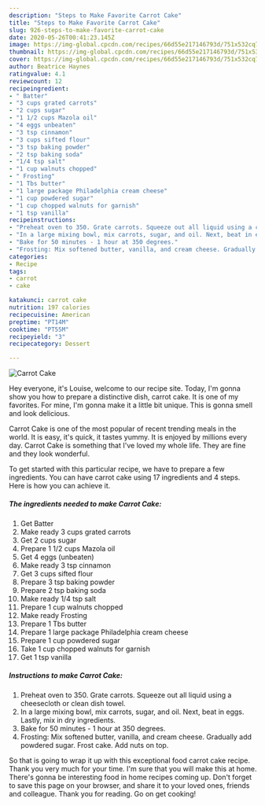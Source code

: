 ```yaml
---
description: "Steps to Make Favorite Carrot Cake"
title: "Steps to Make Favorite Carrot Cake"
slug: 926-steps-to-make-favorite-carrot-cake
date: 2020-05-26T00:41:23.145Z
image: https://img-global.cpcdn.com/recipes/66d55e217146793d/751x532cq70/carrot-cake-recipe-main-photo.jpg
thumbnail: https://img-global.cpcdn.com/recipes/66d55e217146793d/751x532cq70/carrot-cake-recipe-main-photo.jpg
cover: https://img-global.cpcdn.com/recipes/66d55e217146793d/751x532cq70/carrot-cake-recipe-main-photo.jpg
author: Beatrice Haynes
ratingvalue: 4.1
reviewcount: 12
recipeingredient:
- " Batter"
- "3 cups grated carrots"
- "2 cups sugar"
- "1 1/2 cups Mazola oil"
- "4 eggs unbeaten"
- "3 tsp cinnamon"
- "3 cups sifted flour"
- "3 tsp baking powder"
- "2 tsp baking soda"
- "1/4 tsp salt"
- "1 cup walnuts chopped"
- " Frosting"
- "1 Tbs butter"
- "1 large package Philadelphia cream cheese"
- "1 cup powdered sugar"
- "1 cup chopped walnuts for garnish"
- "1 tsp vanilla"
recipeinstructions:
- "Preheat oven to 350. Grate carrots. Squeeze out all liquid using a cheesecloth or clean dish towel."
- "In a large mixing bowl, mix carrots, sugar, and oil. Next, beat in eggs. Lastly, mix in dry ingredients."
- "Bake for 50 minutes - 1 hour at 350 degrees."
- "Frosting: Mix softened butter, vanilla, and cream cheese. Gradually add powdered sugar. Frost cake. Add nuts on top."
categories:
- Recipe
tags:
- carrot
- cake

katakunci: carrot cake 
nutrition: 197 calories
recipecuisine: American
preptime: "PT14M"
cooktime: "PT55M"
recipeyield: "3"
recipecategory: Dessert

---
```



![Carrot Cake](https://img-global.cpcdn.com/recipes/66d55e217146793d/751x532cq70/carrot-cake-recipe-main-photo.jpg)

Hey everyone, it's Louise, welcome to our recipe site. Today, I'm gonna show you how to prepare a distinctive dish, carrot cake. It is one of my favorites. For mine, I'm gonna make it a little bit unique. This is gonna smell and look delicious.

Carrot Cake is one of the most popular of recent trending meals in the world. It is easy, it's quick, it tastes yummy. It is enjoyed by millions every day. Carrot Cake is something that I've loved my whole life. They are fine and they look wonderful.




To get started with this particular recipe, we have to prepare a few ingredients. You can have carrot cake using 17 ingredients and 4 steps. Here is how you can achieve it.

<!--inarticleads1-->

##### The ingredients needed to make Carrot Cake:

1. Get  Batter
1. Make ready 3 cups grated carrots
1. Get 2 cups sugar
1. Prepare 1 1/2 cups Mazola oil
1. Get 4 eggs (unbeaten)
1. Make ready 3 tsp cinnamon
1. Get 3 cups sifted flour
1. Prepare 3 tsp baking powder
1. Prepare 2 tsp baking soda
1. Make ready 1/4 tsp salt
1. Prepare 1 cup walnuts chopped
1. Make ready  Frosting
1. Prepare 1 Tbs butter
1. Prepare 1 large package Philadelphia cream cheese
1. Prepare 1 cup powdered sugar
1. Take 1 cup chopped walnuts for garnish
1. Get 1 tsp vanilla




<!--inarticleads2-->

##### Instructions to make Carrot Cake:

1. Preheat oven to 350. Grate carrots. Squeeze out all liquid using a cheesecloth or clean dish towel.
1. In a large mixing bowl, mix carrots, sugar, and oil. Next, beat in eggs. Lastly, mix in dry ingredients.
1. Bake for 50 minutes - 1 hour at 350 degrees.
1. Frosting: Mix softened butter, vanilla, and cream cheese. Gradually add powdered sugar. Frost cake. Add nuts on top.




So that is going to wrap it up with this exceptional food carrot cake recipe. Thank you very much for your time. I'm sure that you will make this at home. There's gonna be interesting food in home recipes coming up. Don't forget to save this page on your browser, and share it to your loved ones, friends and colleague. Thank you for reading. Go on get cooking!
